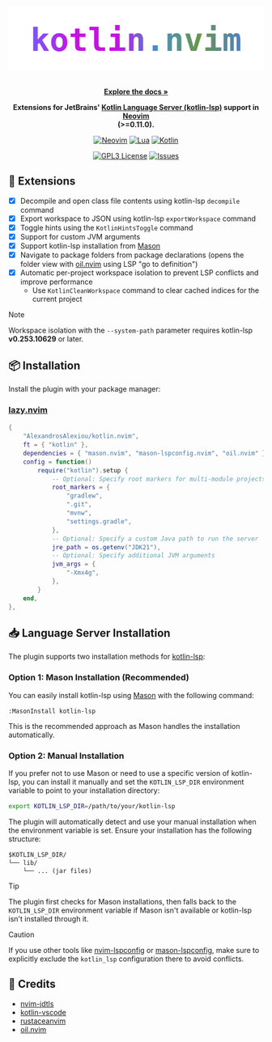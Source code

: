 <!-- markdownlint-disable -->
<br />
<div align="center">
  <a href="https://github.com/AlexandrosAlexiou/kotlin.nvim">
    <img src="./kotlin.nvim.svg" alt="rustaceanvim">
  </a>
  <p align="center">
    <br />
    <a href="./doc/kotlin.nvim.txt"><strong>Explore the docs »</strong></a>
  </p>
  <p>
<strong>
Extensions for JetBrains' <a href="https://github.com/Kotlin/kotlin-lsp/">Kotlin Language Server (kotlin-lsp)</a> support in <a href="https://neovim.io/">Neovim</a><br /> (>=0.11.0).
</strong>
  </p>

[![Neovim][neovim-shield]][neovim-url]
[![Lua][lua-shield]][lua-url]
[![Kotlin][kotlin-shield]][kotlin-url]

[![GPL3 License][license-shield]][license-url]
[![Issues][issues-shield]][issues-url]
</div>

## 🧩 Extensions

- [x] Decompile and open class file contents using kotlin-lsp `decompile` command
- [x] Export workspace to JSON using kotlin-lsp `exportWorkspace` command
- [x] Toggle hints using the `KotlinHintsToggle` command
- [x] Support for custom JVM arguments
- [x] Support kotlin-lsp installation from [Mason][6]
- [x] Navigate to package folders from package declarations (opens the folder view with [oil.nvim][11] using LSP "go to definition")
- [x] Automatic per-project workspace isolation to prevent LSP conflicts and improve performance
  - Use `KotlinCleanWorkspace` command to clear cached indices for the current project

> [!note]
> Workspace isolation with the `--system-path` parameter requires kotlin-lsp **v0.253.10629** or later.

## 📦 Installation

Install the plugin with your package manager:

### [lazy.nvim](https://github.com/folke/lazy.nvim)
```lua
{
    "AlexandrosAlexiou/kotlin.nvim",
    ft = { "kotlin" },
    dependencies = { "mason.nvim", "mason-lspconfig.nvim", "oil.nvim" },
    config = function()
        require("kotlin").setup {
            -- Optional: Specify root markers for multi-module projects
            root_markers = {
                "gradlew",
                ".git",
                "mvnw",
                "settings.gradle",
            },
            -- Optional: Specify a custom Java path to run the server
            jre_path = os.getenv("JDK21"),
            -- Optional: Specify additional JVM arguments
            jvm_args = {
                "-Xmx4g",
            },
        }
    end,
},

```

## 📥 Language Server Installation

The plugin supports two installation methods for [kotlin-lsp][3]:

### Option 1: Mason Installation (Recommended)

You can easily install kotlin-lsp using [Mason][6] with the following command:

```vim
:MasonInstall kotlin-lsp
```

This is the recommended approach as Mason handles the installation automatically.

### Option 2: Manual Installation

If you prefer not to use Mason or need to use a specific version of kotlin-lsp, you can install it manually and set the `KOTLIN_LSP_DIR` environment variable to point to your installation directory:

```bash
export KOTLIN_LSP_DIR=/path/to/your/kotlin-lsp
```

The plugin will automatically detect and use your manual installation when the environment variable is set. Ensure your installation has the following structure:

```
$KOTLIN_LSP_DIR/
└── lib/
    └── ... (jar files)
```

> [!tip]
> The plugin first checks for Mason installations, then falls back to the `KOTLIN_LSP_DIR` environment variable if Mason isn't available or kotlin-lsp isn't installed through it.

> [!caution]
> If you use other tools like [nvim-lspconfig][8] or [mason-lspconfig][7], make sure to explicitly exclude the `kotlin_lsp` configuration there to avoid conflicts.

## 💐 Credits
- [nvim-jdtls][4]
- [kotlin-vscode][5]
- [rustaceanvim][10]
- [oil.nvim][11]

[1]: https://microsoft.github.io/language-server-protocol/
[2]: https://neovim.io/
[3]: https://github.com/Kotlin/kotlin-lsp/
[4]: https://github.com/mfussenegger/nvim-jdtls
[5]: https://github.com/Kotlin/kotlin-lsp/tree/main/kotlin-vscode
[6]: https://github.com/mason-org/mason.nvim
[7]: https://github.com/mason-org/mason-lspconfig.nvim
[8]: https://github.com/neovim/nvim-lspconfig
[9]: https://github.com/Kotlin/kotlin-lsp/blob/main/scripts/neovim.md
[10]: https://github.com/mrcjkb/rustaceanvim
[11]: https://github.com/stevearc/oil.nvim
<!-- MARKDOWN LINKS & IMAGES -->
[neovim-shield]: https://img.shields.io/badge/NeoVim-%2357A143.svg?&style=for-the-badge&logo=neovim&logoColor=white
[neovim-url]: https://neovim.io/
[lua-shield]: https://img.shields.io/badge/lua-%232C2D72.svg?style=for-the-badge&logo=lua&logoColor=white
[lua-url]: https://www.lua.org/
[kotlin-shield]: https://img.shields.io/badge/Kotlin-7F52FF?style=for-the-badge&logo=Kotlin&logoColor=white
[kotlin-url]: https://kotlinlang.org/
[issues-shield]: https://img.shields.io/github/issues/alexandrosalexiou/kotlin.nvim.svg?style=for-the-badge
[issues-url]: https://github.com/AlexandrosAlexiou/kotlin.nvim/issues
[license-shield]: https://img.shields.io/github/license/AlexandrosAlexiou/kotlin.nvim.svg?style=for-the-badge
[license-url]:https://github.com/AlexandrosAlexiou/kotlin.nvim/blob/main/LICENSE.txt

